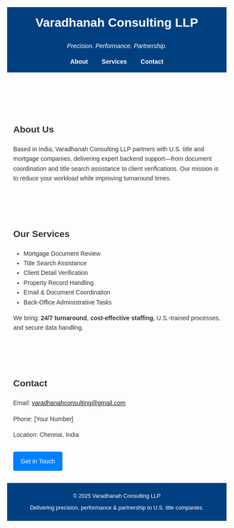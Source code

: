 <!DOCTYPE html>
<html lang="en">
<head>
  <meta charset="UTF-8" />
  <meta name="viewport" content="width=device-width,initial-scale=1" />
  <title>Varadhanah Consulting LLP</title>
  <style>
    body { font-family: Arial, sans-serif; margin: 0; line-height: 1.6; color: #333; }
    header, footer { background: #004080; color: white; padding: 1em; text-align: center; }
    nav a { color: white; margin: 0 1em; text-decoration: none; font-weight: bold; }
    section { padding: 2em 1em; max-width: 800px; margin: auto;}
    h1 { margin-top: 0; }
    .cta-button { display: inline-block; background: #0080ff; color: white; padding: 0.75em 1.25em; margin-top: 1em; text-decoration: none; border-radius: 4px; }
    footer p { margin: 0.5em 0; font-size: 0.9em; }
  </style>
</head>
<body>

  <header>
    <h1>Varadhanah Consulting LLP</h1>
    <p><em>Precision. Performance. Partnership.</em></p>
    <nav>
      <a href="#about">About</a>
      <a href="#services">Services</a>
      <a href="#contact">Contact</a>
    </nav>
  </header>

  <section id="about">
    <h2>About Us</h2>
    <p>
      Based in India, Varadhanah Consulting LLP partners with U.S. title and mortgage companies, delivering expert backend support—from document coordination and title search assistance to client verifications. Our mission is to reduce your workload while improving turnaround times.
    </p>
  </section>

  <section id="services">
    <h2>Our Services</h2>
    <ul>
      <li>Mortgage Document Review</li>
      <li>Title Search Assistance</li>
      <li>Client Detail Verification</li>
      <li>Property Record Handling</li>
      <li>Email & Document Coordination</li>
      <li>Back‑Office Administrative Tasks</li>
    </ul>
    <p>
      We bring: <strong>24/7 turnaround</strong>, <strong>cost-effective staffing</strong>, U.S.-trained processes, and secure data handling.
    </p>
  </section>

  <section id="contact">
    <h2>Contact</h2>
    <p>Email: <a href="mailto:varadhanahconsulting@gmail.com">varadhanahconsulting@gmail.com</a></p>
    <p>Phone: [Your Number]</p>
    <p>Location: Chennai, India</p>
    <a class="cta-button" href="mailto:varadhanahconsulting@gmail.com?subject=Inquiry%20Partnering%20with%20Varadhanah">Get in Touch</a>
  </section>

  <footer>
    <p>&copy; 2025 Varadhanah Consulting LLP</p>
    <p>Delivering precision, performance &amp; partnership to U.S. title companies.</p>
  </footer>

</body>
</html>
